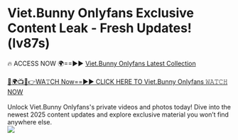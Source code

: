 # Viet.Bunny Onlyfans Exclusive Content Leak - Fresh Updates! (lv87s)

🔥 ACCESS NOW 🌍==►► <a href="https://tinyurl.com/kvy9nzfs" rel="nofollow">Viet.Bunny Onlyfans Latest Collection</a>
<br><br>
[🔴🌍📺📱👉WA𝚃CH Now==►► CLICK HERE TO Viet.Bunny Onlyfans 𝚆𝙰𝚃𝙲𝙷 NOW](https://tinyurl.com/kvy9nzfs)
<br><br>
Unlock Viet.Bunny Onlyfans's private videos and photos today! Dive into the newest 2025 content updates and explore exclusive material you won’t find anywhere else.
<br>
<a href="https://tinyurl.com/kvy9nzfs" rel="nofollow" data-target="animated-image.originalLink"><img src="https://camo.githubusercontent.com/8a4f000d20f83aca3bf7ec5f350d767afa0574a8a352519fd8cfa583a6f93a33/68747470733a2f2f692e696d6775722e636f6d2f644a486b345a712e676966" data-canonical-src="https://i.imgur.com/dJHk4Zq.gif" style="max-width: 100%; display: inline-block;" data-target="animated-image.originalImage"></a>
<br>
